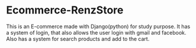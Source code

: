 # Ecommerce-RenzStore
This is an E-commerce made with Django(python) for study purpose. It has a system of login, that also allows the user login with gmail and facebook.
Also has a system for search products and add to the cart.
 
